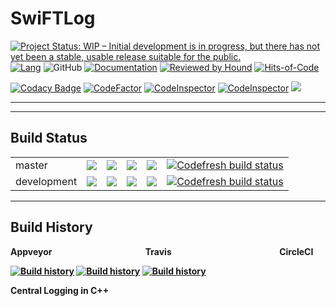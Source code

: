 # SwiFTLog

[![Project Status: WIP – Initial development is in progress, but there has not yet been a stable, usable release suitable for the public.](https://www.repostatus.org/badges/latest/wip.svg)](https://www.repostatus.org/#wip) [![Lang](https://badgen.net/lgtm/langs/g/sayantanroy47/LoggerCpp/cpp?color=green)](https://abc.com) ![GitHub](https://img.shields.io/github/license/sayantanroy47/LoggerCpp) [![Documentation](https://codedocs.xyz/sayantanroy47/LoggerCpp.svg)](https://codedocs.xyz/sayantanroy47/LoggerCpp/) [![Reviewed by Hound](https://img.shields.io/badge/Reviewed_by-Hound-8E64B0.svg)](https://houndci.com) [![Hits-of-Code](https://hitsofcode.com/github/sayantanroy47/LoggerCpp)](https://hitsofcode.com/view/github/sayantanroy47/LoggerCpp)

[![Codacy Badge](https://api.codacy.com/project/badge/Grade/5a753190bbca44dcb8d3d2a903fb34eb)](https://app.codacy.com/manual/sayantanroy47/LoggerCpp?utm_source=github.com&utm_medium=referral&utm_content=sayantanroy47/LoggerCpp&utm_campaign=Badge_Grade_Dashboard)
[![CodeFactor](https://www.codefactor.io/repository/github/sayantanroy47/loggercpp/badge)](https://www.codefactor.io/repository/github/sayantanroy47/loggercpp)
[![CodeInspector](https://www.code-inspector.com/project/5296/score/svg)](https://frontend.code-inspector.com/public/project/5296/LoggerCpp/dashboard)
[![CodeInspector](https://www.code-inspector.com/project/5296/status/svg)](https://frontend.code-inspector.com/project/5296/dashboard)
 <a href="https://app.fossa.com/projects/git%2Bgithub.com%2Fsayantanroy47%2FLoggerCpp?ref=badge_small" alt="FOSSA Status"><img src="https://app.fossa.com/api/projects/git%2Bgithub.com%2Fsayantanroy47%2FLoggerCpp.svg?type=small"/></a>
 
---

---
Build Status
---
<b>
<table>
    <tr>
        <td>
            master
        </td>
        <td>
           <a href="https://travis-ci.com/sayantanroy47/LoggerCpp/"><img src="https://travis-ci.com/sayantanroy47/LoggerCpp.svg?branch=master"></a>
        </td>
        <td>
             <a href="https://ci.appveyor.com/project/sayantanroy47/loggercpp/branch/master"><img src="https://ci.appveyor.com/api/projects/status/s0yie9ahhsj2m2hj/branch/master?svg=true"></a>
        </td>
        <td>
            <a href="https://github.com/sayantanroy47/LoggerCpp/actions?query=workflow%3Abuild%28M%29"><img src="https://github.com/sayantanroy47/LoggerCpp/workflows/build(M)/badge.svg?branch=master"></a>
        </td>
         <td>
            <a href="https://app.circleci.com/pipelines/github/sayantanroy47/LoggerCpp?branch=master"><img src="https://img.shields.io/circleci/build/gh/sayantanroy47/LoggerCpp/master?logo=circleci&style=plastic"></a>
        </td>
        <td>
            <a href="https://g.codefresh.io/pipelines/CodeFresh%20Pipe/builds?repoOwner=sayantanroy47&repoName=LoggerCpp&serviceName=sayantanroy47%252FLoggerCpp&filter=trigger:build~Build;branch:master;pipeline%3A5e774d070c0a28272084c618~CodeFresh%20Pipe">
	<img alt="Codefresh build status" src="https://g.codefresh.io/api/badges/pipeline/sayantan/SwiFTLog%2FCodeFresh%20Pipe?branch=master&key=eyJhbGciOiJIUzI1NiJ9.NWU3NzQwYWM4YWI3NWQzNGVlYjkxZjkw.QMynCSIXB7J72wsAjzC8Gm_iG9He725UIUAdgfTSWqw&type=cf-1">
</a>
        </td>
    </tr>
    <tr>
        <td>
            development
        </td>
        <td> <a href="https://travis-ci.com/sayantanroy47/LoggerCpp/"><img src="https://travis-ci.com/sayantanroy47/LoggerCpp.svg?branch=development"></a>
        </td>
        <td>
             <a href="https://ci.appveyor.com/project/sayantanroy47/loggercpp/branch/development"><img src="https://ci.appveyor.com/api/projects/status/s0yie9ahhsj2m2hj/branch/development?svg=true"></a>
        </td>
        <td>
            <a href="https://github.com/sayantanroy47/LoggerCpp/actions?query=workflow%3Abuild%28D%29"><img src="https://github.com/sayantanroy47/LoggerCpp/workflows/build(D)/badge.svg?branch=development"></a>
        </td>
        <td>
            <a href="https://app.circleci.com/pipelines/github/sayantanroy47/LoggerCpp?branch=development"><img src="https://img.shields.io/circleci/build/gh/sayantanroy47/LoggerCpp/development?logo=circleci&style=plastic"></a>
        </td>
        <td>
           <a href="https://g.codefresh.io/pipelines/CodeFresh%20Pipe/builds?repoOwner=sayantanroy47&repoName=LoggerCpp&serviceName=sayantanroy47%252FLoggerCpp&filter=trigger:build~Build;branch:development;pipeline%3A5e774d070c0a28272084c618~CodeFresh%20Pipe">
	<img alt="Codefresh build status" src="https://g.codefresh.io/api/badges/pipeline/sayantan/SwiFTLog%2FCodeFresh%20Pipe?branch=development&key=eyJhbGciOiJIUzI1NiJ9.NWU3NzQwYWM4YWI3NWQzNGVlYjkxZjkw.QMynCSIXB7J72wsAjzC8Gm_iG9He725UIUAdgfTSWqw&type=cf-1">
</a>
        </td>
    </tr>
</table>

---
Build History
---
**Appveyor** &nbsp;  &nbsp;  &nbsp;  &nbsp;  &nbsp;  &nbsp;  &nbsp;  &nbsp;  &nbsp;  &nbsp;  &nbsp;  &nbsp;  &nbsp;  &nbsp;  &nbsp;  &nbsp;  &nbsp;  &nbsp;  &nbsp;  &nbsp;  &nbsp;  &nbsp;  **Travis** &nbsp;  &nbsp;  &nbsp;  &nbsp;  &nbsp;  &nbsp;  &nbsp;  &nbsp;  &nbsp;  &nbsp;  &nbsp;  &nbsp;  &nbsp;  &nbsp;  &nbsp;  &nbsp;  &nbsp;  &nbsp;  &nbsp;  &nbsp;  &nbsp;  &nbsp;  &nbsp;  &nbsp;  &nbsp;  &nbsp;**CircleCI**

[![Build history](https://buildstats.info/appveyor/chart/sayantanroy47/LoggerCpp)](https://ci.appveyor.com/project/sayantanroy47/LoggerCpp/history)
[![Build history](https://buildstats.info/travisci/chart/sayantanroy47/LoggerCpp?showStats=true)](https://travis-ci.com/github/sayantanroy47/LoggerCpp/builds)
[![Build history](https://buildstats.info/circleci/chart/sayantanroy47/LoggerCpp?showStats=true)](https://app.circleci.com/pipelines/github/sayantanroy47/LoggerCpp/mine)


Central Logging in C++
